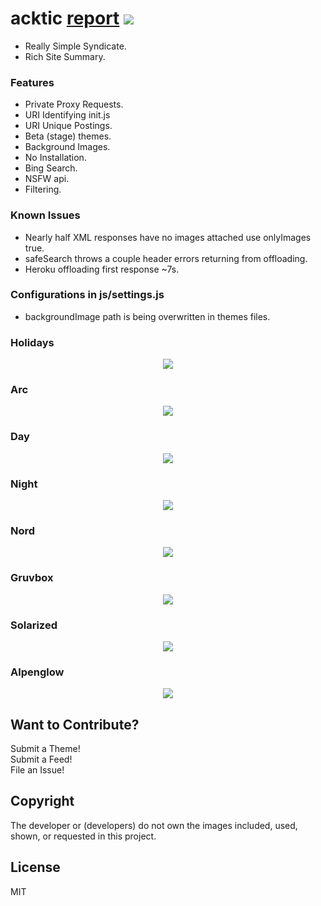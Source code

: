 # acktic <a href='https://gtmetrix.com/reports/acktic.github.io/sDbCNHWM'>report</a> <img src='https://img.shields.io/github/license/acktic/acktic.github.io?style=social'>

  - Really Simple Syndicate.
  - Rich Site Summary.

### Features

* Private Proxy Requests.
* URI Identifying init.js
* URI Unique Postings.
* Beta (stage) themes.
* Background Images.
* No Installation.
* Bing Search.
* NSFW api.
* Filtering.

### Known Issues

* Nearly half XML responses have no images attached use onlyImages true.
* safeSearch throws a couple header errors returning from offloading.
* Heroku offloading first response ~7s.

### Configurations in js/settings.js

* backgroundImage path is being overwritten in themes files.

### Holidays

<p align='center'><img src='http://acktic.github.io/screenshots/Holidays.gif'></p>

### Arc

<p align='center'><img src='http://acktic.github.io/screenshots/Arc.jpg'></p>

### Day

<p align='center'><img src='http://acktic.github.io/screenshots/Day.jpg'></p>

### Night

<p align='center'><img src='http://acktic.github.io/screenshots/Night.jpg'></p>

### Nord

<p align='center'><img src='http://acktic.github.io/screenshots/Nord.jpg'></p>

### Gruvbox

<p align='center'><img src='http://acktic.github.io/screenshots/Gruvbox.jpg'></p>

### Solarized

<p align='center'><img src='http://acktic.github.io/screenshots/Solarized.jpg'></p>

### Alpenglow

<p align='center'><img src='http://acktic.github.io/screenshots/Alpenglow.jpg'></p>



Want to Contribute?
----

Submit a Theme!<br>
Submit a Feed!<br>
File an Issue!<br>

Copyright
----

The developer or (developers) do not own the images included, used, shown, or requested in this project.

License
----

MIT
